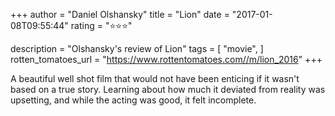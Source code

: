 +++
author = "Daniel Olshansky"
title = "Lion"
date = "2017-01-08T09:55:44"
rating = "⭐⭐⭐"

description = "Olshansky's review of Lion"
tags = [
    "movie",
]
rotten_tomatoes_url = "https://www.rottentomatoes.com//m/lion_2016"
+++

A beautiful well shot film that would not have been enticing if it wasn't based on a true story. Learning about how much it deviated from reality was upsetting, and while the acting was good, it felt incomplete.
